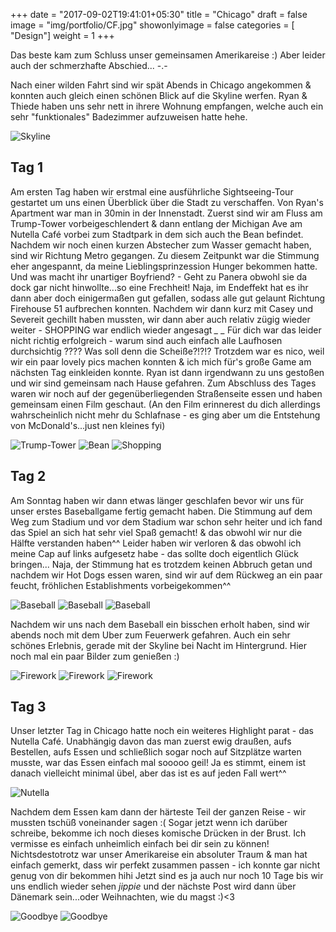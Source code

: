 +++
date = "2017-09-02T19:41:01+05:30"
title = "Chicago"
draft = false
image = "img/portfolio/CF.jpg"
showonlyimage = false
categories = [ "Design"]
weight = 1
+++

Das beste kam zum Schluss unser gemeinsamen Amerikareise :)
Aber leider auch der schmerzhafte Abschied... -.-

<!--more--> 

Nach einer wilden Fahrt sind wir spät Abends in Chicago angekommen & konnten auch gleich einen schönen Blick auf die Skyline werfen. Ryan & Thiede haben uns sehr nett in ihrere Wohnung empfangen, welche auch ein sehr "funktionales" Badezimmer aufzuweisen hatte hehe. 

![Skyline](/img/Skyline.jpg "Skyline") 

## Tag 1

Am ersten Tag haben wir erstmal eine ausführliche Sightseeing-Tour gestartet um uns einen Überblick über die Stadt zu verschaffen. Von Ryan's Apartment war man in 30min in der Innenstadt. Zuerst sind wir am Fluss am Trump-Tower vorbeigeschlendert & dann entlang der Michigan Ave am Nutella Café vorbei zum Stadtpark in dem sich auch the Bean befindet. Nachdem wir noch einen kurzen Abstecher zum Wasser gemacht haben, sind wir Richtung Metro gegangen. Zu diesem Zeitpunkt war die Stimmung eher angespannt, da meine Lieblingsprinzession Hunger bekommen hatte. Und was macht ihr unartiger Boyfriend? - Geht zu Panera obwohl sie da dock gar nicht hinwollte...so eine Frechheit! Naja, im Endeffekt hat es ihr dann aber doch einigermaßen gut gefallen, sodass alle gut gelaunt Richtung Firehouse 51 aufbrechen konnten. Nachdem wir dann kurz mit Casey und Severeit gechillt haben mussten, wir dann aber auch relativ zügig wieder weiter - SHOPPING war endlich wieder angesagt *_* *_* Für dich war das leider nicht richtig erfolgreich - warum sind auch einfach alle Laufhosen durchsichtig ???? Was soll denn die Scheiße?!?!? Trotzdem war es nico, weil wir ein paar lovely pics machen konnten & ich mich für's große Game am nächsten Tag einkleiden konnte. Ryan ist dann irgendwann zu uns gestoßen und wir sind gemeinsam nach Hause gefahren. Zum Abschluss des Tages waren wir noch auf der gegenüberliegenden Straßenseite essen und haben gemeinsam einen Film geschaut. (An den Film erinnerest du dich allerdings wahrscheinlich nicht mehr du Schlafnase - es ging aber um die Entstehung von McDonald's...just nen kleines fyi)

![Trump-Tower](/img/trump.jpg "Trump-Tower") ![Bean](/img/Bean.jpg "The Bean") ![Shopping](/img/hats.jpg "Shoppingqueens") 



## Tag 2 

Am Sonntag haben wir dann etwas länger geschlafen bevor wir uns für unser erstes Baseballgame fertig gemacht haben. Die Stimmung auf dem Weg zum Stadium und vor dem Stadium war schon sehr heiter und ich fand das Spiel an sich hat sehr viel Spaß gemacht! & das obwohl wir nur die Hälfte verstanden haben^^ Leider haben wir verloren & das obwohl ich meine Cap auf links aufgesetz habe - das sollte doch eigentlich Glück bringen... 
Naja, der Stimmung hat es trotzdem keinen Abbruch getan und nachdem wir Hot Dogs essen waren, sind wir auf dem Rückweg an ein paar feucht, fröhlichen Establishments vorbeigekommen^^ 

![Baseball](/img/field.jpg "Wrigley Field") 
![Baseball](/img/field2.jpg "Wrigley Field") 
![Baseball](/img/cubs.jpg "Go Cubs!") 

Nachdem wir uns nach dem Baseball ein bisschen erholt haben, sind wir abends noch mit dem Uber zum Feuerwerk gefahren. Auch ein sehr schönes Erlebnis, gerade mit der Skyline bei Nacht im Hintergrund. Hier noch mal ein paar Bilder zum genießen :)

![Firework](/img/night.jpg "Night Skyline") ![Firework](/img/fw1.jpg "oooooooooh") ![Firework](/img/fw2.jpg "aaaaaaaaah")



## Tag 3 

Unser letzter Tag in Chicago hatte noch ein weiteres Highlight parat - das Nutella Café. Unabhängig davon das man zuerst ewig draußen, aufs Bestellen, aufs Essen und schließlich sogar noch auf Sitzplätze warten musste, war das Essen einfach mal sooooo geil! Ja es stimmt, einem ist danach vielleicht minimal übel, aber das ist es auf jeden Fall wert^^ 

![Nutella](/img/nutella.jpg "Foodporn")

Nachdem dem Essen kam dann der härteste Teil der ganzen Reise - wir mussten tschüß voneinander sagen :( Sogar jetzt wenn ich darüber schreibe, bekomme ich noch dieses komische Drücken in der Brust. Ich vermisse es einfach unheimlich einfach bei dir sein zu können! 
Nichtsdestotrotz war unser Amerikareise ein absoluter Traum & man hat einfach gemerkt, dass wir perfekt zusammen passen - ich konnte gar nicht genug von dir bekommen hihi 
Jetzt sind es ja auch nur noch 10 Tage bis wir uns endlich wieder sehen *jippie* und der nächste Post wird dann über Dänemark sein...oder Weihnachten, wie du magst :)<3

![Goodbye](/img/nooo.jpg "No,no.no,don't go")
![Goodbye](/img/bye.jpg "Die letzte Umarmung :/")